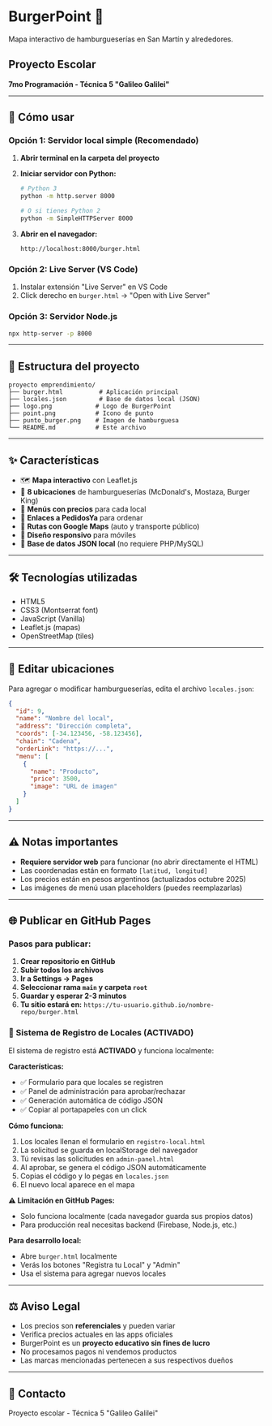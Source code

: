 # BurgerPoint 🍔

Mapa interactivo de hamburgueserías en San Martín y alrededores.

## Proyecto Escolar
**7mo Programación - Técnica 5 "Galileo Galilei"**

---

## 🚀 Cómo usar

### Opción 1: Servidor local simple (Recomendado)

1. **Abrir terminal en la carpeta del proyecto**

2. **Iniciar servidor con Python:**
   ```bash
   # Python 3
   python -m http.server 8000
   
   # O si tienes Python 2
   python -m SimpleHTTPServer 8000
   ```

3. **Abrir en el navegador:**
   ```
   http://localhost:8000/burger.html
   ```

### Opción 2: Live Server (VS Code)

1. Instalar extensión "Live Server" en VS Code
2. Click derecho en `burger.html` → "Open with Live Server"

### Opción 3: Servidor Node.js

```bash
npx http-server -p 8000
```

---

## 📁 Estructura del proyecto

```
proyecto emprendimiento/
├── burger.html          # Aplicación principal
├── locales.json         # Base de datos local (JSON)
├── logo.png            # Logo de BurgerPoint
├── point.png           # Icono de punto
├── punto_burger.png    # Imagen de hamburguesa
└── README.md           # Este archivo
```

---

## ✨ Características

- 🗺️ **Mapa interactivo** con Leaflet.js
- 📍 **8 ubicaciones** de hamburgueserías (McDonald's, Mostaza, Burger King)
- 🍴 **Menús con precios** para cada local
- 🛒 **Enlaces a PedidosYa** para ordenar
- 🚗 **Rutas con Google Maps** (auto y transporte público)
- 📱 **Diseño responsivo** para móviles
- 💾 **Base de datos JSON local** (no requiere PHP/MySQL)

---

## 🛠️ Tecnologías utilizadas

- HTML5
- CSS3 (Montserrat font)
- JavaScript (Vanilla)
- Leaflet.js (mapas)
- OpenStreetMap (tiles)

---

## 📝 Editar ubicaciones

Para agregar o modificar hamburgueserías, edita el archivo `locales.json`:

```json
{
  "id": 9,
  "name": "Nombre del local",
  "address": "Dirección completa",
  "coords": [-34.123456, -58.123456],
  "chain": "Cadena",
  "orderLink": "https://...",
  "menu": [
    {
      "name": "Producto",
      "price": 3500,
      "image": "URL de imagen"
    }
  ]
}
```

---

## ⚠️ Notas importantes

- **Requiere servidor web** para funcionar (no abrir directamente el HTML)
- Las coordenadas están en formato `[latitud, longitud]`
- Los precios están en pesos argentinos (actualizados octubre 2025)
- Las imágenes de menú usan placeholders (puedes reemplazarlas)

---

## 🌐 Publicar en GitHub Pages

### Pasos para publicar:

1. **Crear repositorio en GitHub**
2. **Subir todos los archivos**
3. **Ir a Settings → Pages**
4. **Seleccionar rama `main` y carpeta `root`**
5. **Guardar y esperar 2-3 minutos**
6. **Tu sitio estará en:** `https://tu-usuario.github.io/nombre-repo/burger.html`

### 🏪 Sistema de Registro de Locales (ACTIVADO)

El sistema de registro está **ACTIVADO** y funciona localmente:

**Características:**
- ✅ Formulario para que locales se registren
- ✅ Panel de administración para aprobar/rechazar
- ✅ Generación automática de código JSON
- ✅ Copiar al portapapeles con un click

**Cómo funciona:**
1. Los locales llenan el formulario en `registro-local.html`
2. La solicitud se guarda en localStorage del navegador
3. Tú revisas las solicitudes en `admin-panel.html`
4. Al aprobar, se genera el código JSON automáticamente
5. Copias el código y lo pegas en `locales.json`
6. El nuevo local aparece en el mapa

**⚠️ Limitación en GitHub Pages:**
- Solo funciona localmente (cada navegador guarda sus propios datos)
- Para producción real necesitas backend (Firebase, Node.js, etc.)

**Para desarrollo local:**
- Abre `burger.html` localmente
- Verás los botones "Registra tu Local" y "Admin"
- Usa el sistema para agregar nuevos locales

---

## ⚖️ Aviso Legal

- Los precios son **referenciales** y pueden variar
- Verifica precios actuales en las apps oficiales  
- BurgerPoint es un **proyecto educativo sin fines de lucro**
- No procesamos pagos ni vendemos productos
- Las marcas mencionadas pertenecen a sus respectivos dueños

---

## 📧 Contacto

Proyecto escolar - Técnica 5 "Galileo Galilei"
